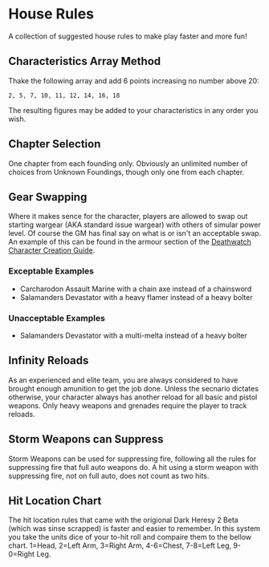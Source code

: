 # House Rules

A collection of suggested house rules to make play faster and more fun!

## Characteristics Array Method
Thake the following array and add 6 points increasing no number above 20:

`2, 5, 7, 10, 11, 12, 14, 16, 18`

The resulting figures may be added to your characteristics in any order you wish.

## Chapter Selection
One chapter from each founding only. Obviously an unlimited number of choices from Unknown Foundings, though only one from each chapter.

## Gear Swapping
Where it makes sence for the character, players are allowed to swap out starting wargear (AKA standard issue wargear) with others of simular power level. Of course the GM has final say on what is or isn't an acceptable swap. An example of this can be found in the armour section of the [Deathwatch Character Creation Guide](DeathwatchCharacterCreationGuide.md).

### Exceptable Examples
 * Carcharodon Assault Marine with a chain axe instead of a chainsword
 * Salamanders Devastator with a heavy flamer instead of a heavy bolter

### Unacceptable Examples
 * Salamanders Devastator with a multi-melta instead of a heavy bolter

## Infinity Reloads
As an experienced and elite team, you are always considered to have brought enough amunition to get the job done. Unless the secnario dictates otherwise, your character always has another reload for all basic and pistol weapons. Only heavy weapons and grenades require the player to track reloads.

## Storm Weapons can Suppress
Storm Weapons can be used for suppressing fire, following all the rules for suppressing fire that full auto weapons do. A hit using a storm weapon with suppressing fire, not on full auto, does not count as two hits.

## Hit Location Chart
The hit location rules that came with the origional Dark Heresy 2 Beta (which was sinse scrapped) is faster and  easier to remember. In this system you take the units dice of your to-hit roll and compaire them to the bellow chart.
1=Head, 2=Left Arm, 3=Right Arm, 4-6=Chest, 7-8=Left Leg, 9-0=Right Leg.
